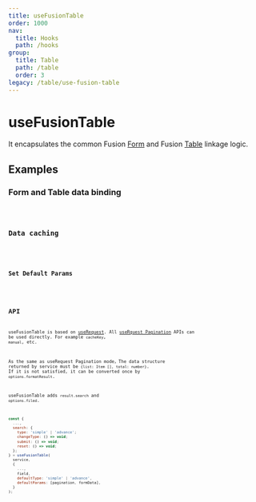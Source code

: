 ```yaml
---
title: useFusionTable
order: 1000
nav:
  title: Hooks
  path: /hooks
group:
  title: Table
  path: /table
  order: 3
legacy: /table/use-fusion-table
---
```


# useFusionTable

It encapsulates the common Fusion [Form](https://fusion.design/pc/component/basic/form) and Fusion [Table](https://fusion.design/pc/component/basic/table) linkage logic.

## Examples

### Form and Table data binding

<code src="./demo/demo1.tsx" />

### Data caching

<code src="./demo/demo2.tsx" />

### Set Default Params

<code src="./demo/demo3.tsx" />

## API

useFusionTable is based on [useRequest](/async). All [useRquest Pagination](/async?anchor=pagination#api-1) APIs can be used directly. For example `cacheKey`, `manual`, etc.

As the same as useRequest Pagination mode，The data structure returned by service must be `{list: Item [], total: number}`. If it is not satisfied, it can be converted once by `options.formatResult`.

useFusionTable adds `result.search` and `options.filed`.

```javascript
const {
  ...,
  search: {
    type: 'simple' | 'advance';
    changeType: () => void;
    submit: () => void;
    reset: () => void;
  };
} = useFusionTable(
  service,
  {
    ...,
    field,
    defaultType: 'simple' | 'advance',
    defaultParams: [pagination, formData],
  }
);
```
